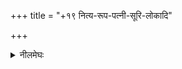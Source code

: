+++
title = "+१९ नित्य-रूप-पत्नी-सूरि-लोकादि"

+++

<details><summary>नीलमेघः</summary>

आगे श्रीरामानुजस्वामी जी  
श्रीभगवान की उस नित्यविभूति का समर्थन करते हैं  
जिसे किसी वेदान्ती ने भी नहीं माना है ।  
</details>

